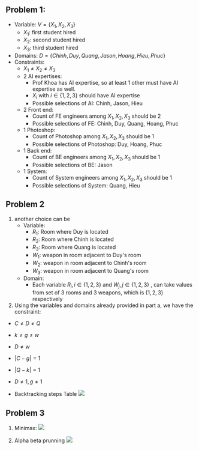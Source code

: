 ## Problem 1:
- Variable: $V = \{X_1, X_2, X_3\}$
	- $X_1$: first student hired
	- $X_2$: second student hired
	- $X_3$: third student hired
- Domains: $D = \{Chinh, Duy, Quang, Jason, Hoang, Hieu, Phuc\}$
- Constraints:
	- $X_1 \neq X_2 \neq X_3$
	- 2 AI expertises: 
		- Prof Khoa has AI expertise, so at least 1 other must have AI expertise as well. 
		- $X_i$ with $i \in \{1,2,3\}$ should have AI expertise
		- Possible selections of AI: Chinh, Jason, Hieu 
	- 2 Front end:
		- Count of FE engineers among $X_1, X_2, X_3$ should be 2
		- Possible selections of FE: Chinh, Duy, Quang, Hoang, Phuc
	- 1 Photoshop:
		- Count of Photoshop among $X_1, X_2, X_3$ should be 1
		- Possible selections of Photoshop: Duy, Hoang, Phuc
	- 1 Back end: 
		- Count of BE engineers among $X_1, X_2, X_3$ should be 1
		- Possible selections of BE: Jason
	- 1 System:
		- Count of System engineers among $X_1, X_2, X_3$ should be 1
		- Possible selections of System: Quang, Hieu

## Problem 2
1. another choice can be
	- Variable:
		- $R_1$: Room where Duy is located
		- $R_2$: Room where Chinh is located
		- $R_3$: Room where Quang is located
		- $W_1$: weapon in room adjacent to Duy's room
		- $W_2$: weapon in room adjacent to Chinh's room
		- $W_3$: weapon in room adjacent to Quang's room
	- Domain:
		- Each variable $R_i, i \in \{1,2,3\}$ and $W_j, j \in \{1,2,3\}$ , can take values from set of 3 rooms and 3 weapons, which is $\{1,2,3\}$ respectively
2. Using the variables and domains already provided in part a, we have the constraint:
- $C \neq D \neq Q$
- $k \neq g \neq w$
- $D \neq w$
- $|C - g| = 1$
- $|Q - k| = 1$
- $D \neq 1, g \neq 1$

- Backtracking steps Table
	![](https://i.imgur.com/iHtvRmb.png)

## Problem 3
1. Minimax:
	![](https://i.imgur.com/Il0BDCl.png)

2. Alpha beta prunning
	![](https://i.imgur.com/xDZLx14.png)
